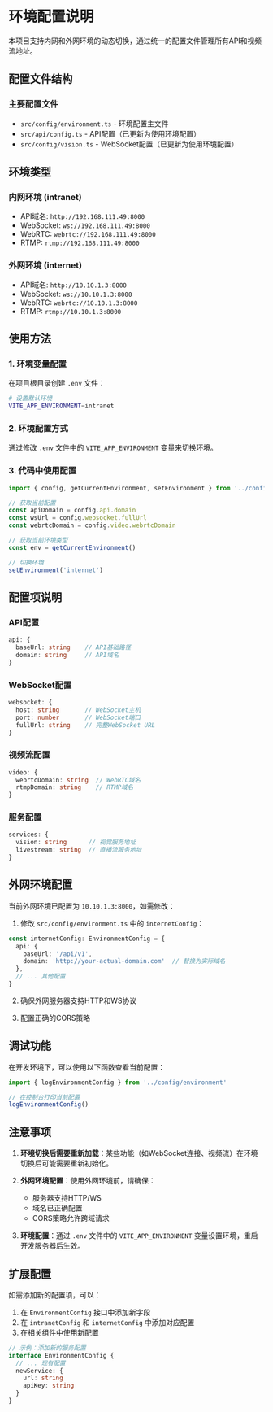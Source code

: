 # 环境配置说明

本项目支持内网和外网环境的动态切换，通过统一的配置文件管理所有API和视频流地址。

## 配置文件结构

### 主要配置文件
- `src/config/environment.ts` - 环境配置主文件
- `src/api/config.ts` - API配置（已更新为使用环境配置）
- `src/config/vision.ts` - WebSocket配置（已更新为使用环境配置）



## 环境类型

### 内网环境 (intranet)
- API域名: `http://192.168.111.49:8000`
- WebSocket: `ws://192.168.111.49:8000`
- WebRTC: `webrtc://192.168.111.49:8000`
- RTMP: `rtmp://192.168.111.49:8000`

### 外网环境 (internet)
- API域名: `http://10.10.1.3:8000`
- WebSocket: `ws://10.10.1.3:8000`
- WebRTC: `webrtc://10.10.1.3:8000`
- RTMP: `rtmp://10.10.1.3:8000`

## 使用方法

### 1. 环境变量配置
在项目根目录创建 `.env` 文件：
```bash
# 设置默认环境
VITE_APP_ENVIRONMENT=intranet
```

### 2. 环境配置方式
通过修改 `.env` 文件中的 `VITE_APP_ENVIRONMENT` 变量来切换环境。

### 3. 代码中使用配置
```typescript
import { config, getCurrentEnvironment, setEnvironment } from '../config/environment'

// 获取当前配置
const apiDomain = config.api.domain
const wsUrl = config.websocket.fullUrl
const webrtcDomain = config.video.webrtcDomain

// 获取当前环境类型
const env = getCurrentEnvironment()

// 切换环境
setEnvironment('internet')
```



## 配置项说明

### API配置
```typescript
api: {
  baseUrl: string    // API基础路径
  domain: string     // API域名
}
```

### WebSocket配置
```typescript
websocket: {
  host: string       // WebSocket主机
  port: number       // WebSocket端口
  fullUrl: string    // 完整WebSocket URL
}
```

### 视频流配置
```typescript
video: {
  webrtcDomain: string  // WebRTC域名
  rtmpDomain: string    // RTMP域名
}
```

### 服务配置
```typescript
services: {
  vision: string      // 视觉服务地址
  livestream: string  // 直播流服务地址
}
```

## 外网环境配置

当前外网环境已配置为 `10.10.1.3:8000`，如需修改：

1. 修改 `src/config/environment.ts` 中的 `internetConfig`：
```typescript
const internetConfig: EnvironmentConfig = {
  api: {
    baseUrl: '/api/v1',
    domain: 'http://your-actual-domain.com'  // 替换为实际域名
  },
  // ... 其他配置
}
```

2. 确保外网服务器支持HTTP和WS协议

3. 配置正确的CORS策略

## 调试功能

在开发环境下，可以使用以下函数查看当前配置：
```typescript
import { logEnvironmentConfig } from '../config/environment'

// 在控制台打印当前配置
logEnvironmentConfig()
```

## 注意事项

1. **环境切换后需要重新加载**：某些功能（如WebSocket连接、视频流）在环境切换后可能需要重新初始化。

2. **外网环境配置**：使用外网环境前，请确保：
   - 服务器支持HTTP/WS
   - 域名已正确配置
   - CORS策略允许跨域请求

3. **环境配置**：通过 `.env` 文件中的 `VITE_APP_ENVIRONMENT` 变量设置环境，重启开发服务器后生效。

## 扩展配置

如需添加新的配置项，可以：

1. 在 `EnvironmentConfig` 接口中添加新字段
2. 在 `intranetConfig` 和 `internetConfig` 中添加对应配置
3. 在相关组件中使用新配置

```typescript
// 示例：添加新的服务配置
interface EnvironmentConfig {
  // ... 现有配置
  newService: {
    url: string
    apiKey: string
  }
}
``` 